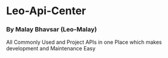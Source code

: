 # Leo-Api-Center

### By Malay Bhavsar (Leo-Malay)

All Commonly Used and Project APIs in one Place which makes development and Maintenance Easy
